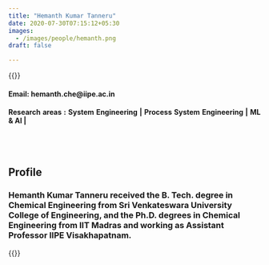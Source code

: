 ```yaml
---
title: "Hemanth Kumar Tanneru"
date: 2020-07-30T07:15:12+05:30
images:
  - /images/people/hemanth.png
draft: false

---
```


{{<rawhtml>}} 
<div align="justify">
<h4>Email: hemanth.che@iipe.ac.in</h4>
<h4>Research areas : System Engineering | Process System Engineering | ML & AI |</h4><br>
</div>
<br>
<div>
	<h2>Profile</h2>
	<h3>
		Hemanth Kumar Tanneru received the B. Tech. degree in Chemical Engineering from Sri Venkateswara University College of Engineering, and the Ph.D. degrees in Chemical Engineering from IIT Madras and working as Assistant Professor IIPE Visakhapatnam.
	<br>
</div>

{{</rawhtml>}}